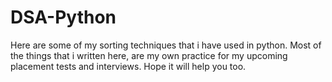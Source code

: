 # DSA-Python
Here are some of my sorting techniques that i have used in python.
Most of the things that i written here, are my own practice for my upcoming placement tests and interviews.
Hope it will help you too.
